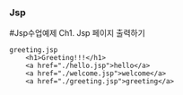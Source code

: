 ### Jsp 
#Jsp수업예제
Ch1. Jsp 페이지 출력하기
```
greeting.jsp
  	<h1>Greeting!!!</h1>
	<a href="./hello.jsp">hello</a>
	<a href="./welcome.jsp">welcome</a>
	<a href="./greeting.jsp">greeting</a>
```

